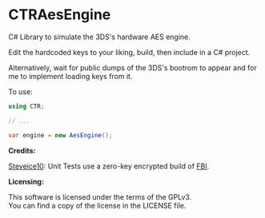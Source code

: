 # CTRAesEngine
C# Library to simulate the 3DS's hardware AES engine.

Edit the hardcoded keys to your liking, build, then include in a C# project.

Alternatively, wait for public dumps of the 3DS's bootrom to appear and for me to implement loading keys from it.

To use:
```C#
using CTR;

// ...

var engine = new AesEngine();
```

**Credits:**

[Steveice10](https://github.com/Steveice10): Unit Tests use a zero-key encrypted build of [FBI](https://github.com/Steveice10/FBI).

**Licensing:**

This software is licensed under the terms of the GPLv3.  
You can find a copy of the license in the LICENSE file.
